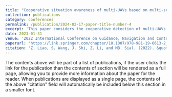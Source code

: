 ```yaml
---
title: "Cooperative situation awareness of multi-UAVs based on multi-sensor information fusion"
collection: publications
category: conferences
permalink: /publication/2024-02-17-paper-title-number-4
excerpt: 'This paper considers the cooperative detection of multi-UAVs and proposes a cooperative situation awareness method on the basis of multi-sensor information fusion'
date: 2023-01-31
venue: '2022 International Conference on Guidance, Navigation and Control (ICGNC 2022)'
paperurl: 'https://link.springer.com/chapter/10.1007/978-981-19-6613-2_63'
citation: 'Z. Liao, S. Wang, J. Shi, Z. Li, and MB. Sial. (2022). &quot;Cooperative situation awareness of multi-UAVs based on multi-sensor information fusion.&quot; <i>2022 International Conference on Guidance, Navigation and Control (ICGNC 2022)</i>, pp. 2273-2285.'
---
```


The contents above will be part of a list of publications, if the user clicks the link for the publication than the contents of section will be rendered as a full page, allowing you to provide more information about the paper for the reader. When publications are displayed as a single page, the contents of the above "citation" field will automatically be included below this section in a smaller font.
